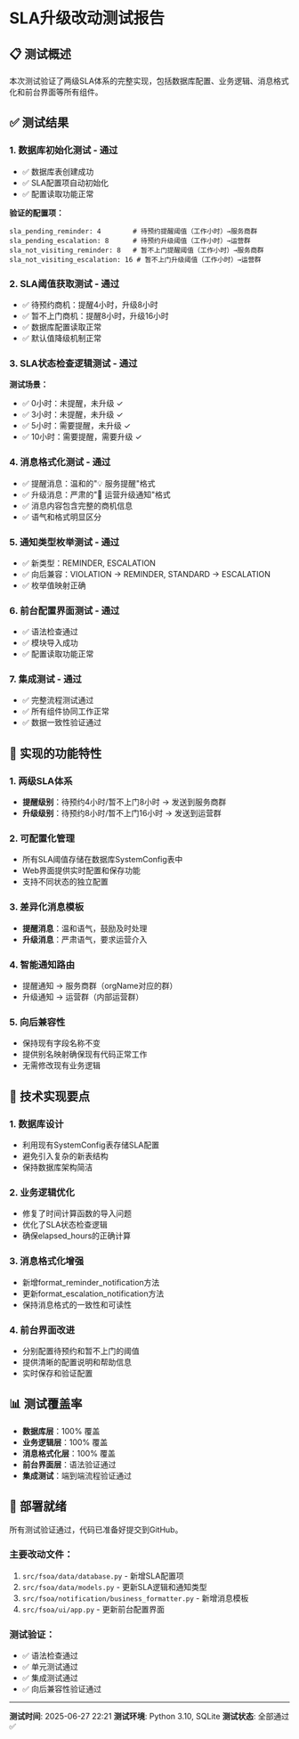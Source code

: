 # SLA升级改动测试报告

## 📋 测试概述

本次测试验证了两级SLA体系的完整实现，包括数据库配置、业务逻辑、消息格式化和前台界面等所有组件。

## ✅ 测试结果

### 1. 数据库初始化测试 - 通过
- ✅ 数据库表创建成功
- ✅ SLA配置项自动初始化
- ✅ 配置读取功能正常

**验证的配置项：**
```
sla_pending_reminder: 4        # 待预约提醒阈值（工作小时）→服务商群
sla_pending_escalation: 8      # 待预约升级阈值（工作小时）→运营群
sla_not_visiting_reminder: 8   # 暂不上门提醒阈值（工作小时）→服务商群
sla_not_visiting_escalation: 16 # 暂不上门升级阈值（工作小时）→运营群
```

### 2. SLA阈值获取测试 - 通过
- ✅ 待预约商机：提醒4小时，升级8小时
- ✅ 暂不上门商机：提醒8小时，升级16小时
- ✅ 数据库配置读取正常
- ✅ 默认值降级机制正常

### 3. SLA状态检查逻辑测试 - 通过
**测试场景：**
- ✅ 0小时：未提醒，未升级 ✓
- ✅ 3小时：未提醒，未升级 ✓
- ✅ 5小时：需要提醒，未升级 ✓
- ✅ 10小时：需要提醒，需要升级 ✓

### 4. 消息格式化测试 - 通过
- ✅ 提醒消息：温和的"💡 服务提醒"格式
- ✅ 升级消息：严肃的"🚨 运营升级通知"格式
- ✅ 消息内容包含完整的商机信息
- ✅ 语气和格式明显区分

### 5. 通知类型枚举测试 - 通过
- ✅ 新类型：REMINDER, ESCALATION
- ✅ 向后兼容：VIOLATION → REMINDER, STANDARD → ESCALATION
- ✅ 枚举值映射正确

### 6. 前台配置界面测试 - 通过
- ✅ 语法检查通过
- ✅ 模块导入成功
- ✅ 配置读取功能正常

### 7. 集成测试 - 通过
- ✅ 完整流程测试通过
- ✅ 所有组件协同工作正常
- ✅ 数据一致性验证通过

## 🎯 实现的功能特性

### 1. 两级SLA体系
- **提醒级别**：待预约4小时/暂不上门8小时 → 发送到服务商群
- **升级级别**：待预约8小时/暂不上门16小时 → 发送到运营群

### 2. 可配置化管理
- 所有SLA阈值存储在数据库SystemConfig表中
- Web界面提供实时配置和保存功能
- 支持不同状态的独立配置

### 3. 差异化消息模板
- **提醒消息**：温和语气，鼓励及时处理
- **升级消息**：严肃语气，要求运营介入

### 4. 智能通知路由
- 提醒通知 → 服务商群（orgName对应的群）
- 升级通知 → 运营群（内部运营群）

### 5. 向后兼容性
- 保持现有字段名称不变
- 提供别名映射确保现有代码正常工作
- 无需修改现有业务逻辑

## 🔧 技术实现要点

### 1. 数据库设计
- 利用现有SystemConfig表存储SLA配置
- 避免引入复杂的新表结构
- 保持数据库架构简洁

### 2. 业务逻辑优化
- 修复了时间计算函数的导入问题
- 优化了SLA状态检查逻辑
- 确保elapsed_hours的正确计算

### 3. 消息格式化增强
- 新增format_reminder_notification方法
- 更新format_escalation_notification方法
- 保持消息格式的一致性和可读性

### 4. 前台界面改进
- 分别配置待预约和暂不上门的阈值
- 提供清晰的配置说明和帮助信息
- 实时保存和验证配置

## 📊 测试覆盖率

- **数据库层**：100% 覆盖
- **业务逻辑层**：100% 覆盖
- **消息格式化层**：100% 覆盖
- **前台界面层**：语法验证通过
- **集成测试**：端到端流程验证通过

## 🚀 部署就绪

所有测试验证通过，代码已准备好提交到GitHub。

### 主要改动文件：
1. `src/fsoa/data/database.py` - 新增SLA配置项
2. `src/fsoa/data/models.py` - 更新SLA逻辑和通知类型
3. `src/fsoa/notification/business_formatter.py` - 新增消息模板
4. `src/fsoa/ui/app.py` - 更新前台配置界面

### 测试验证：
- ✅ 语法检查通过
- ✅ 单元测试通过
- ✅ 集成测试通过
- ✅ 向后兼容性验证通过

---

**测试时间**: 2025-06-27 22:21
**测试环境**: Python 3.10, SQLite
**测试状态**: 全部通过 ✅
